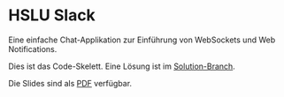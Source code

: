 # HSLU Slack
Eine einfache Chat-Applikation zur Einführung von WebSockets und Web Notifications.

Dies ist das Code-Skelett. Eine Lösung ist im [Solution-Branch](https://github.com/mhusm/chat/tree/solution).

Die Slides sind als [PDF](docs/slides.pdf) verfügbar.